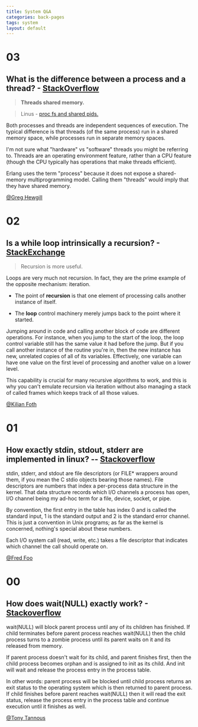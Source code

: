 ```yaml
---
title: System Q&A
categories: back-pages
tags: system
layout: default
---
```

[3]: https://stackoverflow.com/questions/200469/what-is-the-difference-between-a-process-and-a-thread?page=1&tab=active#tab-top
[2]: https://softwareengineering.stackexchange.com/questions/325601/is-a-while-loop-intrinsically-a-recursion/325669
[1]: https://stackoverflow.com/questions/19452360/how-exactly-stdin-stdout-stderr-are-implemented-in-linux
[0]: https://stackoverflow.com/questions/42426816/how-does-waitnull-exactly-work?rq=1

[3-0]: https://stackoverflow.com/users/893/greg-hewgill
[2-0]: https://softwareengineering.stackexchange.com/users/7422/kilian-foth
[1-0]: https://stackoverflow.com/users/166749/fred-foo
[0-0]: https://stackoverflow.com/users/6530695/tony-tannous

# 03
## What is the difference between a process and a thread? - [StackOverflow][3]
> __Threads shared memory.__

> Linus - [proc fs and shared pids.](http://lkml.iu.edu/hypermail/linux/kernel/9608/0191.html)

Both processes and threads are independent sequences of execution. The typical difference is that threads (of the same process) run in a shared memory space, while processes run in separate memory spaces.

I'm not sure what "hardware" vs "software" threads you might be referring to. Threads are an operating environment feature, rather than a CPU feature (though the CPU typically has operations that make threads efficient).

Erlang uses the term "process" because it does not expose a shared-memory multiprogramming model. Calling them "threads" would imply that they have shared memory.

[@Greg Hewgill][3-0]

# 02 
## Is a while loop intrinsically a recursion? - [StackExchange][2]
> Recursion is more useful.

Loops are very much not recursion. In fact, they are the prime example of the opposite mechanism: iteration.

+ The point of __recursion__ is that one element of processing calls another instance of itself. 

+ The __loop__ control machinery merely jumps back to the point where it started.

Jumping around in code and calling another block of code are different operations. For instance, when you jump to the start of the loop, the loop control variable still has the same value it had before the jump. But if you call another instance of the routine you're in, then the new instance has new, unrelated copies of all of its variables. Effectively, one variable can have one value on the first level of processing and another value on a lower level.

This capability is crucial for many recursive algorithms to work, and this is why you can't emulate recursion via iteration without also managing a stack of called frames which keeps track of all those values.

[@Kilian Foth][2-0]

# 01
## How exactly stdin, stdout, stderr are implemented in linux? -- [Stackoverflow][1]

stdin, stderr, and stdout are file descriptors (or FILE* wrappers around them, if you mean the C stdio objects bearing those names). File descriptors are numbers that index a per-process data structure in the kernel. That data structure records which I/O channels a process has open, I/O channel being my ad-hoc term for a file, device, socket, or pipe.

By convention, the first entry in the table has index 0 and is called the standard input, 1 is the standard output and 2 is the standard error channel. This is just a convention in Unix programs; as far as the kernel is concerned, nothing's special about these numbers.

Each I/O system call (read, write, etc.) takes a file descriptor that indicates which channel the call should operate on.

[@Fred Foo][1-0]

# 00
## How does wait(NULL) exactly work? - [Stackoverflow][0]

wait(NULL) will block parent process until any of its children has finished. If child terminates before parent process reaches wait(NULL) then the child process turns to a zombie process until its parent waits on it and its released from memory.

If parent process doesn't wait for its child, and parent finishes first, then the child process becomes orphan and is assigned to init as its child. And init will wait and release the process entry in the process table.

In other words: parent process will be blocked until child process returns an exit status to the operating system which is then returned to parent process. If child finishes before parent reaches wait(NULL) then it will read the exit status, release the process entry in the process table and continue execution until it finishes as well.

[@Tony Tannous][0-0]
